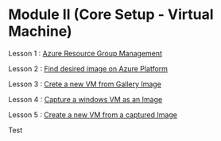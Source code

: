 
# Module II (Core Setup - Virtual Machine)

Lesson 1 : [Azure Resource Group Management](https://github.com/abhishekanand/AzureLearning/blob/master/Module%20II/L1-AzureRMResourceGroupMgmt%20.md)

Lesson 2 : [Find desired image on Azure Platform ](https://github.com/abhishekanand/AzureLearning/blob/master/Module%20II/L2-FindAPublishedImage.md)

Lesson 3 : [Crete a new VM from Gallery Image](https://github.com/abhishekanand/AzureLearning/blob/master/Module%20II/L3-CreateVirtualMachineGI.md)

Lesson 4 : [Capture a windows VM as an Image](https://github.com/abhishekanand/AzureLearning/blob/master/Module%20II/L4-CaptureWindowsVMImage.md)

Lesson 5 : [Create a new VM from a captured Image](https://github.com/abhishekanand/AzureLearning/blob/master/Module%20II/L5-DeployCapturedVM.md)


Test
